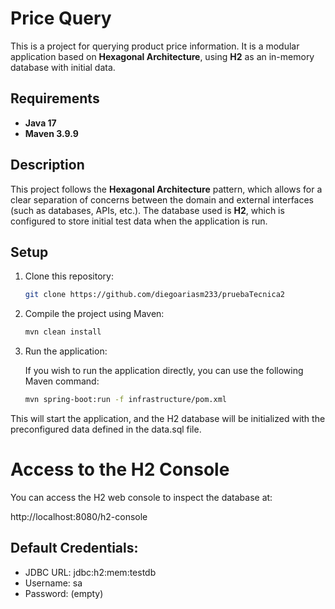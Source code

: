 # Price Query

This is a project for querying product price information. It is a modular application based on **Hexagonal Architecture**, using **H2** as an in-memory database with initial data.

## Requirements

- **Java 17**
- **Maven 3.9.9**

## Description

This project follows the **Hexagonal Architecture** pattern, which allows for a clear separation of concerns between the domain and external interfaces (such as databases, APIs, etc.). The database used is **H2**, which is configured to store initial test data when the application is run.

## Setup

1. Clone this repository:

   ```bash
   git clone https://github.com/diegoariasm233/pruebaTecnica2

2. Compile the project using Maven:

    ```bash
    mvn clean install

3. Run the application:

   If you wish to run the application directly, you can use the following Maven command:

    ```bash
   mvn spring-boot:run -f infrastructure/pom.xml

This will start the application, and the H2 database will be initialized with the preconfigured data defined in the data.sql file.

# Access to the H2 Console
You can access the H2 web console to inspect the database at:

http://localhost:8080/h2-console

## Default Credentials:

 - JDBC URL: jdbc:h2:mem:testdb
 - Username: sa
 - Password: (empty)